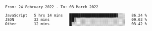 <!--START_SECTION:waka-->

```text
From: 24 February 2022 - To: 03 March 2022

JavaScript   5 hrs 14 mins   █████████████████████▓░░░   86.24 %
JSON         32 mins         ██▒░░░░░░░░░░░░░░░░░░░░░░   09.03 %
Other        12 mins         █░░░░░░░░░░░░░░░░░░░░░░░░   03.42 %
```

<!--END_SECTION:waka-->
